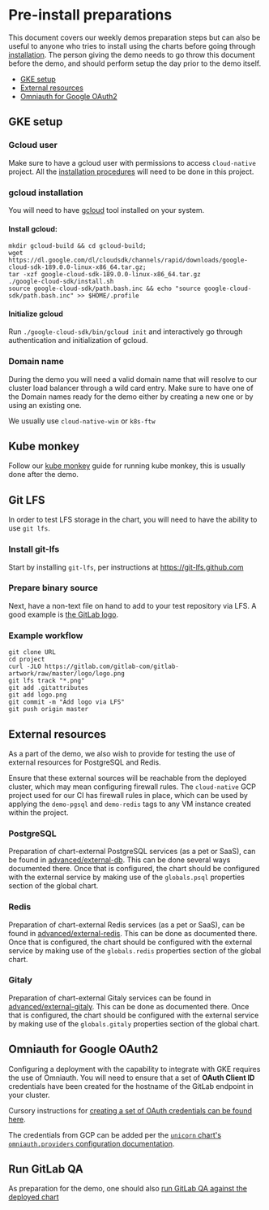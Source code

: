 # Pre-install preparations

This document covers our weekly demos preparation steps but can also be useful to anyone who tries to install using the charts before going through [installation](../installation/README.md).
The person giving the demo needs to go throw this document before the demo,
and should perform setup the day prior to the demo itself.

- [GKE setup](#gke-setup)
- [External resources](#external-resources)
- [Omniauth for Google OAuth2](#omniauth-for-google-oauth2)

## GKE setup

### Gcloud user

Make sure to have a gcloud user with permissions to access `cloud-native` project. All the [installation procedures](../installation/README.md) will need to be done
in this project.

### gcloud installation

You will need to have [gcloud](https://cloud.google.com/sdk/gcloud/) tool installed on your system.

#### Install gcloud:

```
mkdir gcloud-build && cd gcloud-build;
wget https://dl.google.com/dl/cloudsdk/channels/rapid/downloads/google-cloud-sdk-189.0.0-linux-x86_64.tar.gz;
tar -xzf google-cloud-sdk-189.0.0-linux-x86_64.tar.gz
./google-cloud-sdk/install.sh
source google-cloud-sdk/path.bash.inc && echo "source google-cloud-sdk/path.bash.inc" >> $HOME/.profile
```

#### Initialize gcloud

Run `./google-cloud-sdk/bin/gcloud init` and interactively go through authentication and initialization of gcloud.

### Domain name

During the demo you will need a valid domain name that will resolve to our cluster load balancer through a wild card entry.
Make sure to have one of the Domain names ready for the demo either by creating a new one or by using an existing one.

We usually use `cloud-native-win` or `k8s-ftw`

## Kube monkey

Follow our [kube monkey](../kube-monkey/README.md) guide for running kube monkey, this is usually done after the demo.

## Git LFS

In order to test LFS storage in the chart, you will need to have the ability to use `git lfs`.

### Install git-lfs

Start by installing `git-lfs`, per instructions at https://git-lfs.github.com

### Prepare binary source

Next, have a non-text file on hand to add to your test repository via LFS. A good example is [the GitLab logo](https://gitlab.com/gitlab-com/gitlab-artwork/raw/master/logo/logo.png).

### Example workflow

```
git clone URL
cd project
curl -JLO https://gitlab.com/gitlab-com/gitlab-artwork/raw/master/logo/logo.png
git lfs track "*.png"
git add .gitattributes
git add logo.png
git commit -m "Add logo via LFS"
git push origin master
```

## External resources

As a part of the demo, we also wish to provide for testing the use of external
resources for PostgreSQL and Redis.

Ensure that these external sources will be reachable from the deployed
cluster, which may mean configuring firewall rules. The `cloud-native` GCP
project used for our CI has firewall rules in place, which can be used by
applying the `demo-pgsql` and `demo-redis` tags to any VM instance created
within the project.

### PostgreSQL

Preparation of chart-external PostgreSQL services (as a pet or SaaS), can
be found in [advanced/external-db](../advanced/external-db/README.md). This
can be done several ways documented there. Once that is configured, the chart
should be configured with the external service by making use of the `globals.psql`
properties section of the global chart.

### Redis

Preparation of chart-external Redis services (as a pet or SaaS), can
be found in [advanced/external-redis](../advanced/external-redis/README.md).
This can be done as documented there. Once that is configured, the chart should
be configured with the external service by making use of the `globals.redis`
properties section of the global chart.

### Gitaly

Preparation of chart-external Gitaly services can
be found in [advanced/external-gitaly](../advanced/external-gitaly/README.md).
This can be done as documented there. Once that is configured, the chart should
be configured with the external service by making use of the `globals.gitaly`
properties section of the global chart.

## Omniauth for Google OAuth2

Configuring a deployment with the capability to integrate with GKE requires
the use of Omniauth. You will need to ensure that a set of
**OAuth Client ID** credentials have been created for the hostname of the GitLab
endpoint in your cluster.

Cursory instructions for [creating a set of OAuth credentials can be found
here](https://support.google.com/cloud/answer/6158849?hl=en).

The credentials from GCP can be added per the [`unicorn` chart's `omniauth.providers` configuration documentation](../charts/gitlab/unicorn/README.md#omniauthproviders).

## Run GitLab QA

As preparation for the demo, one should also [run GitLab QA against the deployed chart](../gitlab-qa/README.md)
